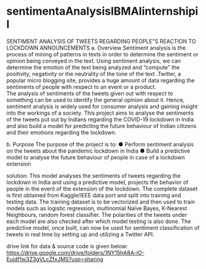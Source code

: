 # sentimentaAnalysisIBMAIinternshipil
 SENTIMENT ANALYSIS OF TWEETS REGARDING PEOPLE"S REACTION TO  LOCKDOWN ANNOUNCEMENTS
a. Overview
Sentiment analysis is the process of mining of patterns in texts in order to determine the sentiment or opinion being conveyed in the text. Using sentiment analysis, we can determine the emotion of the text being analyzed and “compute” the positivity, negativity or the neutrality of the tone of the text .Twitter, a popular micro blogging site, provides a huge amount of data regarding the   sentiments of people with respect to an event or a product.                           
 The analysis of sentiments of the tweets given out with respect to something can be used to identify the general opinion about it. Hence, sentiment analysis is widely used for consumer analysis and gaining insight into the workings of a society. This project aims to analyse the sentiments of the tweets put out by Indians regarding the COVID-19 lockdown in India and also build a model for predicting the future behaviour of Indian citizens and their emotions regarding the lockdown.


b.   Purpose
   The purpose of the project is to:
●     Perform sentiment analysis on the tweets about the pandemic lockdown in India
●     Build a predictive model to analyse the future behaviour of people in case of a lockdown extension


solution:
This model analyses the sentiments of tweets regarding the lockdown in India and using a predictive model, projects the behavior of people in the event of the extension of the lockdown.
The complete dataset is first obtained from Kaggle/IEEE data port and split into training and testing data. The training dataset is to be vectorized and then used to train models such as logistic regression, multinomial Naïve Bayes, K-Nearest Neighbours, random forest classifier. The polarities of the tweets under each model are also checked after which model testing is also done.
The predictive model, once built, can now be used for sentiment classification of tweets in real time by setting up and utilizing a Twitter API.

drive link for data  & source code is given below:
https://drive.google.com/drive/folders/1NY15hA8A-iO-Euidf1w3Z3gVLcZfxJMS?usp=sharing
